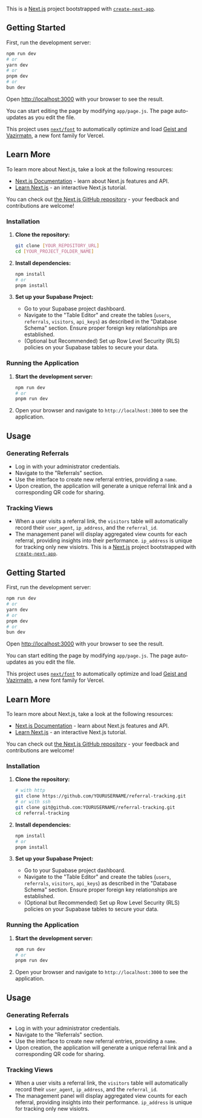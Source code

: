 This is a [Next.js](https://nextjs.org) project bootstrapped with [`create-next-app`](https://github.com/vercel/next.js/tree/canary/packages/create-next-app).

## Getting Started

First, run the development server:

```bash
npm run dev
# or
yarn dev
# or
pnpm dev
# or
bun dev
```

Open [http://localhost:3000](http://localhost:3000) with your browser to see the result.

You can start editing the page by modifying `app/page.js`. The page auto-updates as you edit the file.

This project uses [`next/font`](https://nextjs.org/docs/app/building-your-application/optimizing/fonts) to automatically optimize and load [Geist and Vazirmatn](https://vercel.com/font), a new font family for Vercel.

## Learn More

To learn more about Next.js, take a look at the following resources:

- [Next.js Documentation](https://nextjs.org/docs) - learn about Next.js features and API.
- [Learn Next.js](https://nextjs.org/learn) - an interactive Next.js tutorial.

You can check out [the Next.js GitHub repository](https://github.com/vercel/next.js) - your feedback and contributions are welcome!

### Installation

1.  **Clone the repository:**

    ```bash
    git clone [YOUR_REPOSITORY_URL]
    cd [YOUR_PROJECT_FOLDER_NAME]
    ```

2.  **Install dependencies:**

    ```bash
    npm install
    # or
    pnpm install
    ```

3.  **Set up your Supabase Project:**
    - Go to your Supabase project dashboard.
    - Navigate to the "Table Editor" and create the tables (`users`, `referrals`, `visitors`, `api_keys`) as described in the "Database Schema" section. Ensure proper foreign key relationships are established.
    - (Optional but Recommended) Set up Row Level Security (RLS) policies on your Supabase tables to secure your data.

### Running the Application

1.  **Start the development server:**

    ```bash
    npm run dev
    # or
    pnpm run dev
    ```

2.  Open your browser and navigate to `http://localhost:3000` to see the application.

## Usage

### Generating Referrals

- Log in with your administrator credentials.
- Navigate to the "Referrals" section.
- Use the interface to create new referral entries, providing a `name`.
- Upon creation, the application will generate a unique referral link and a corresponding QR code for sharing.

### Tracking Views

- When a user visits a referral link, the `visitors` table will automatically record their `user_agent`, `ip_address`, and the `referral_id`.
- The management panel will display aggregated view counts for each referral, providing insights into their performance.
  `ip_address` is unique for tracking only new visiotrs.
This is a [Next.js](https://nextjs.org) project bootstrapped with [`create-next-app`](https://github.com/vercel/next.js/tree/canary/packages/create-next-app).

## Getting Started

First, run the development server:

```bash
npm run dev
# or
yarn dev
# or
pnpm dev
# or
bun dev
```

Open [http://localhost:3000](http://localhost:3000) with your browser to see the result.

You can start editing the page by modifying `app/page.js`. The page auto-updates as you edit the file.

This project uses [`next/font`](https://nextjs.org/docs/app/building-your-application/optimizing/fonts) to automatically optimize and load [Geist and Vazirmatn](https://vercel.com/font), a new font family for Vercel.

## Learn More

To learn more about Next.js, take a look at the following resources:

- [Next.js Documentation](https://nextjs.org/docs) - learn about Next.js features and API.
- [Learn Next.js](https://nextjs.org/learn) - an interactive Next.js tutorial.

You can check out [the Next.js GitHub repository](https://github.com/vercel/next.js) - your feedback and contributions are welcome!

### Installation

1.  **Clone the repository:**

    ```bash
    # with http
    git clone https://github.com/YOURUSERNAME/referral-tracking.git
    # or with ssh
    git clone git@github.com:YOURUSERNAME/referral-tracking.git
    cd referral-tracking
    ```

2.  **Install dependencies:**

    ```bash
    npm install
    # or
    pnpm install
    ```

3.  **Set up your Supabase Project:**
    - Go to your Supabase project dashboard.
    - Navigate to the "Table Editor" and create the tables (`users`, `referrals`, `visitors`, `api_keys`) as described in the "Database Schema" section. Ensure proper foreign key relationships are established.
    - (Optional but Recommended) Set up Row Level Security (RLS) policies on your Supabase tables to secure your data.

### Running the Application

1.  **Start the development server:**

    ```bash
    npm run dev
    # or
    pnpm run dev
    ```

2.  Open your browser and navigate to `http://localhost:3000` to see the application.

## Usage

### Generating Referrals

- Log in with your administrator credentials.
- Navigate to the "Referrals" section.
- Use the interface to create new referral entries, providing a `name`.
- Upon creation, the application will generate a unique referral link and a corresponding QR code for sharing.

### Tracking Views

- When a user visits a referral link, the `visitors` table will automatically record their `user_agent`, `ip_address`, and the `referral_id`.
- The management panel will display aggregated view counts for each referral, providing insights into their performance.
  `ip_address` is unique for tracking only new visiotrs.
